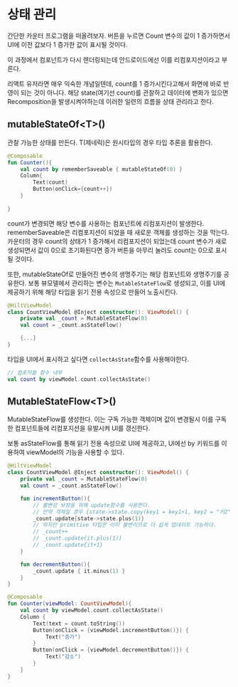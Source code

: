 # 상태  관리
간단한 카운터 프로그램을 떠올려보자.
버튼을 누르면 Count 변수의 값이 1 증가하면서 UI에 이전 값보다 1 증가한 값이 표시될 것이다.

이 과정에서 컴포넌트가 다시 렌더링되는데 안드로이드에선 이를 리컴포지션이라고 부른다.

리액트 유저라면 매우 익숙한 개념일텐데, count를 1 증가시킨다고해서 화면에 바로 반영이 되는 것이 아니다. 해당 state(여기선 count)를 관찰하고 데이터에 변화가 있으면 Recomposition을 발생시켜야하는데 이러한 일련의 흐름을 상태 관리라고 한다.

## mutableStateOf\<T>()
관찰 가능한 상태를 만든다. T(제네릭)은 원시타입의 경우 타입 추론을 활용한다.

```kotlin
@Composable
fun Counter(){
	val count by rememberSaveable { mutableStateOf(0) }
	Column{
		Text(count)
		Button(onClick={count++})
	}
	
}
```

count가 변경되면 해당 변수를 사용하는 컴포넌트에 리컴포지션이 발생한다. rememberSaveable은 리컴포지션이 되었을 때 새로운 객체를 생성하는 것을 막는다. 카운터의 경우 count의 상태가 1 증가해서 리컴포지션이 되었는데 count 변수가 새로 생성되면서 값이 0으로 초기화된다면 증가 버튼을 아무리 눌러도 count는 0으로 표시될 것이다.

또한, mutableStateOf로 만들어진 변수의 생명주기는 해당 컴포넌트와 생명주기를 공유한다.
보통 뷰모델에서 관리하는 변수는 `MutableStateFlow`로 생성되고, 이를 UI에 제공하기 위해 해당 타입을 읽기 전용 속성으로 만들어 노출시킨다.

```kotlin
@HiltViewModel
class CountViewModel @Inject constructor(): ViewModel() {
    private val _count = MutableStateFlow(0)
    val count = _count.asStateFlow()

    {...}
}
```

타입을 UI에서 표시하고 싶다면 `collectAsState`함수를 사용해야한다.

```kotlin
// 컴포저블 함수 내부
val count by viewModel.count.collectAsState()
```

## MutableStateFlow\<T>()
MutableStateFlow를 생성한다. 이는 구독 가능한 객체이며 값이 변경될시 이를 구독한 컴포넌트들에 리컴포지션을 유발시켜 UI를 갱신한다.

보통 asStateFlow를 통해 읽기 전용 속성으로 UI에 제공하고, UI에선 by 키워드를 이용하여 viewModel의 기능을 사용할 수 있다.

```kotlin
@HiltViewModel
class CountViewModel @Inject constructor(): ViewModel() {
    private val _count = MutableStateFlow(0)
    val count = _count.asStateFlow()

    fun incrementButton(){
		// 불변성 보장을 위해 update함수를 사용한다.
		// 만약 객체일 경우 {state->state.copy(key1 = key1+1, key2 = "키2")}와 같이 새로운 객체를 생성해 리턴해야한다.
        _count.update{state->state.plus(1)}
		// 하지만 primitive 타입은 이미 불변이므로 더 쉽게 업데이트 가능하다.
		// _count++
		// _count.update(it.plus(1))
		// _count.update{it+1}
    }

    fun decrementButton(){
        _count.update { it.minus(1) }
    }
}
```

```kotlin
@Composable
fun Counter(viewModel: CountViewModel){
    val count by viewModel.count.collectAsState()
    Column {
        Text(text = count.toString())
        Button(onClick = {viewModel.incrementButton()}) {
            Text("증가")
        }
        Button(onClick = {viewModel.decrementButton()}) {
            Text("감소")
        }
    }
}
```